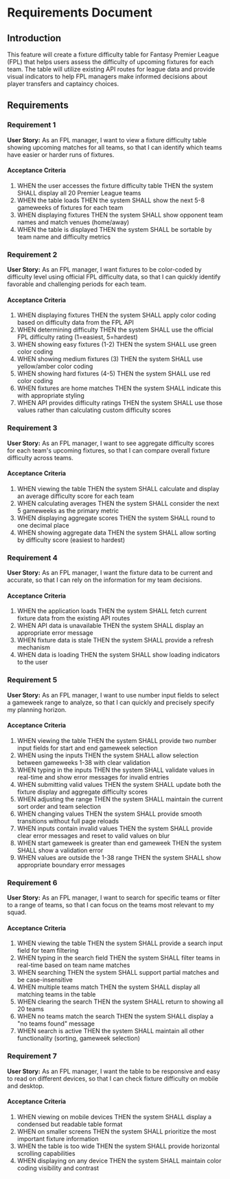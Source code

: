 # Requirements Document

## Introduction

This feature will create a fixture difficulty table for Fantasy Premier League (FPL) that helps users assess the difficulty of upcoming fixtures for each team. The table will utilize existing API routes for league data and provide visual indicators to help FPL managers make informed decisions about player transfers and captaincy choices.

## Requirements

### Requirement 1

**User Story:** As an FPL manager, I want to view a fixture difficulty table showing upcoming matches for all teams, so that I can identify which teams have easier or harder runs of fixtures.

#### Acceptance Criteria

1. WHEN the user accesses the fixture difficulty table THEN the system SHALL display all 20 Premier League teams
2. WHEN the table loads THEN the system SHALL show the next 5-8 gameweeks of fixtures for each team
3. WHEN displaying fixtures THEN the system SHALL show opponent team names and match venues (home/away)
4. WHEN the table is displayed THEN the system SHALL be sortable by team name and difficulty metrics

### Requirement 2

**User Story:** As an FPL manager, I want fixtures to be color-coded by difficulty level using official FPL difficulty data, so that I can quickly identify favorable and challenging periods for each team.

#### Acceptance Criteria

1. WHEN displaying fixtures THEN the system SHALL apply color coding based on difficulty data from the FPL API
2. WHEN determining difficulty THEN the system SHALL use the official FPL difficulty rating (1=easiest, 5=hardest)
3. WHEN showing easy fixtures (1-2) THEN the system SHALL use green color coding
4. WHEN showing medium fixtures (3) THEN the system SHALL use yellow/amber color coding
5. WHEN showing hard fixtures (4-5) THEN the system SHALL use red color coding
6. WHEN fixtures are home matches THEN the system SHALL indicate this with appropriate styling
7. WHEN API provides difficulty ratings THEN the system SHALL use those values rather than calculating custom difficulty scores

### Requirement 3

**User Story:** As an FPL manager, I want to see aggregate difficulty scores for each team's upcoming fixtures, so that I can compare overall fixture difficulty across teams.

#### Acceptance Criteria

1. WHEN viewing the table THEN the system SHALL calculate and display an average difficulty score for each team
2. WHEN calculating averages THEN the system SHALL consider the next 5 gameweeks as the primary metric
3. WHEN displaying aggregate scores THEN the system SHALL round to one decimal place
4. WHEN showing aggregate data THEN the system SHALL allow sorting by difficulty score (easiest to hardest)

### Requirement 4

**User Story:** As an FPL manager, I want the fixture data to be current and accurate, so that I can rely on the information for my team decisions.

#### Acceptance Criteria

1. WHEN the application loads THEN the system SHALL fetch current fixture data from the existing API routes
2. WHEN API data is unavailable THEN the system SHALL display an appropriate error message
3. WHEN fixture data is stale THEN the system SHALL provide a refresh mechanism
4. WHEN data is loading THEN the system SHALL show loading indicators to the user

### Requirement 5

**User Story:** As an FPL manager, I want to use number input fields to select a gameweek range to analyze, so that I can quickly and precisely specify my planning horizon.

#### Acceptance Criteria

1. WHEN viewing the table THEN the system SHALL provide two number input fields for start and end gameweek selection
2. WHEN using the inputs THEN the system SHALL allow selection between gameweeks 1-38 with clear validation
3. WHEN typing in the inputs THEN the system SHALL validate values in real-time and show error messages for invalid entries
4. WHEN submitting valid values THEN the system SHALL update both the fixture display and aggregate difficulty scores
5. WHEN adjusting the range THEN the system SHALL maintain the current sort order and team selection
6. WHEN changing values THEN the system SHALL provide smooth transitions without full page reloads
7. WHEN inputs contain invalid values THEN the system SHALL provide clear error messages and reset to valid values on blur
8. WHEN start gameweek is greater than end gameweek THEN the system SHALL show a validation error
9. WHEN values are outside the 1-38 range THEN the system SHALL show appropriate boundary error messages

### Requirement 6

**User Story:** As an FPL manager, I want to search for specific teams or filter to a range of teams, so that I can focus on the teams most relevant to my squad.

#### Acceptance Criteria

1. WHEN viewing the table THEN the system SHALL provide a search input field for team filtering
2. WHEN typing in the search field THEN the system SHALL filter teams in real-time based on team name matches
3. WHEN searching THEN the system SHALL support partial matches and be case-insensitive
4. WHEN multiple teams match THEN the system SHALL display all matching teams in the table
5. WHEN clearing the search THEN the system SHALL return to showing all 20 teams
6. WHEN no teams match the search THEN the system SHALL display a "no teams found" message
7. WHEN search is active THEN the system SHALL maintain all other functionality (sorting, gameweek selection)

### Requirement 7

**User Story:** As an FPL manager, I want the table to be responsive and easy to read on different devices, so that I can check fixture difficulty on mobile and desktop.

#### Acceptance Criteria

1. WHEN viewing on mobile devices THEN the system SHALL display a condensed but readable table format
2. WHEN on smaller screens THEN the system SHALL prioritize the most important fixture information
3. WHEN the table is too wide THEN the system SHALL provide horizontal scrolling capabilities
4. WHEN displaying on any device THEN the system SHALL maintain color coding visibility and contrast